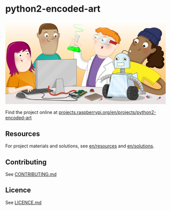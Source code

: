# python2-encoded-art

![python2-encoded-art](banner.png)

Find the project online at [projects.raspberrypi.org/en/projects/python2-encoded-art](https://projects.raspberrypi.org/en/projects/python2-encoded-art)

## Resources
For project materials and solutions, see [en/resources](https://github.com/raspberrypilearning/python2-encoded-art/tree/master/en/resources) and [en/solutions](https://github.com/raspberrypilearning/python2-encoded-art/tree/master/en/solutions).

## Contributing
See [CONTRIBUTING.md](CONTRIBUTING.md)

## Licence
 See [LICENCE.md](LICENCE.md)
